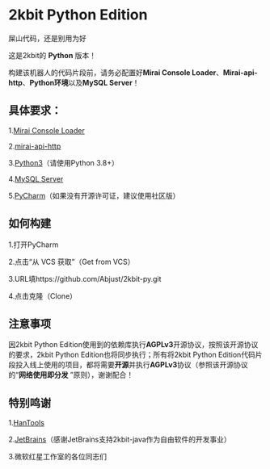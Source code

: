 # 2kbit Python Edition

屎山代码，还是别用为好

这是2kbit的 **Python** 版本！

构建该机器人的代码片段前，请务必配置好**Mirai Console Loader**、**Mirai-api-http**、**Python环境**以及**MySQL Server**！

## 具体要求：

1.[Mirai Console Loader](https://github.com/iTXTech/mirai-console-loader)

2.[mirai-api-http](https://github.com/project-mirai/mirai-api-http)

3.[Python3](https://www.python.org/downloads/)（请使用Python 3.8+）

4.[MySQL Server](https://dev.mysql.com/downloads/installer/)

5.[PyCharm](https://www.jetbrains.com/pycharm/download)（如果没有开源许可证，建议使用社区版）


## 如何构建

1.打开PyCharm

2.点击“从 VCS 获取”（Get from VCS）

3.URL填https://github.com/Abjust/2kbit-py.git

4.点击克隆（Clone）

## 注意事项

因2kbit Python Edition使用到的依赖库执行**AGPLv3**开源协议，按照该开源协议的要求，2kbit Python Edition也将同步执行；所有将2kbit
Python Edition代码片段投入线上使用的项目，都将需要**开源**并执行**AGPLv3**协议（参照该开源协议的“**网络使用即分发**
”原则），谢谢配合！

## 特别鸣谢

1.[HanTools](https://github.com/daizihan233)

2.[JetBrains](https://www.jetbrains.com/)（感谢JetBrains支持2kbit-java作为自由软件的开发事业）

3.微软红星工作室的各位同志们

